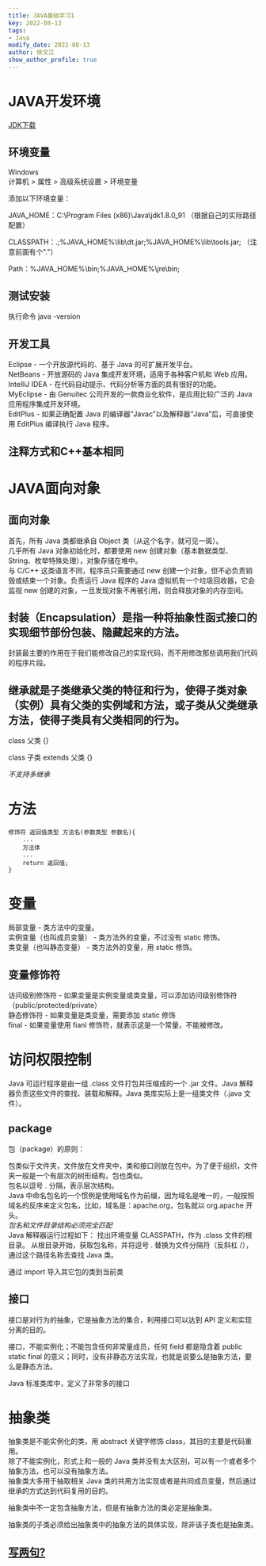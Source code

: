 ```yaml
---
title: JAVA基础学习1
key: 2022-08-13
tags: 
- Java
modify_date: 2022-08-13
author: 徐文江
show_author_profile: true
---
```


# JAVA开发环境     
[JDK下载](https://www.oracle.com/java/technologies/downloads/#java8)       
<!--more-->     
## 环境变量    
Windows    
计算机 > 属性 > 高级系统设置 > 环境变量    

添加以下环境变量：    

JAVA_HOME：C:\Program Files (x86)\Java\jdk1.8.0_91 （根据自己的实际路径配置）    

CLASSPATH：.;%JAVA_HOME%\lib\dt.jar;%JAVA_HOME%\lib\tools.jar; （注意前面有个"."）    

Path：%JAVA_HOME%\bin;%JAVA_HOME%\jre\bin;    

## 测试安装    
执行命令 java -version     

## 开发工具    
Eclipse - 一个开放源代码的、基于 Java 的可扩展开发平台。    
NetBeans - 开放源码的 Java 集成开发环境，适用于各种客户机和 Web 应用。    
IntelliJ IDEA - 在代码自动提示、代码分析等方面的具有很好的功能。    
MyEclipse - 由 Genuitec 公司开发的一款商业化软件，是应用比较广泛的 Java 应用程序集成开发环境。     
EditPlus - 如果正确配置 Java 的编译器“Javac”以及解释器“Java”后，可直接使用 EditPlus 编译执行 Java 程序。    

## 注释方式和C++基本相同     


# JAVA面向对象    

## 面向对象    
首先，所有 Java 类都继承自 Object 类（从这个名字，就可见一斑）。    
几乎所有 Java 对象初始化时，都要使用 new 创建对象（基本数据类型、String、枚举特殊处理），对象存储在堆中。    
与 C/C++ 这类语言不同，程序员只需要通过 new 创建一个对象，但不必负责销毁或结束一个对象。负责运行 Java 程序的 Java 虚拟机有一个垃圾回收器，它会监视 new 创建的对象，一旦发现对象不再被引用，则会释放对象的内存空间。      

## 封装（Encapsulation）是指一种将抽象性函式接口的实现细节部份包装、隐藏起来的方法。     

封装最主要的作用在于我们能修改自己的实现代码，而不用修改那些调用我们代码的程序片段。     


## 继承就是子类继承父类的特征和行为，使得子类对象（实例）具有父类的实例域和方法，或子类从父类继承方法，使得子类具有父类相同的行为。     
class 父类 {}    

class 子类 extends 父类 {}    

*不支持多继承*    

# 方法    
```
修饰符 返回值类型 方法名(参数类型 参数名){    
    ...    
    方法体    
    ...    
    return 返回值;    
}    
```   

# 变量   
局部变量 - 类方法中的变量。    
实例变量（也叫成员变量） - 类方法外的变量，不过没有 static 修饰。    
类变量（也叫静态变量） - 类方法外的变量，用 static 修饰。    

## 变量修饰符   
访问级别修饰符 - 如果变量是实例变量或类变量，可以添加访问级别修饰符（public/protected/private）    
静态修饰符 - 如果变量是类变量，需要添加 static 修饰    
final - 如果变量使用 fianl 修饰符，就表示这是一个常量，不能被修改。     

# 访问权限控制    
Java 可运行程序是由一组 .class 文件打包并压缩成的一个 .jar 文件。Java 解释器负责这些文件的查找、装载和解释。Java 类库实际上是一组类文件（.java 文件）。    


## package    
包（package）的原则：

包类似于文件夹，文件放在文件夹中，类和接口则放在包中。为了便于组织，文件夹一般是一个有层次的树形结构，包也类似。    
包名以逗号 . 分隔，表示层次结构。    
Java 中命名包名的一个惯例是使用域名作为前缀，因为域名是唯一的，一般按照域名的反序来定义包名，比如，域名是：apache.org，包名就以 org.apache 开头。   
*包名和文件目录结构必须完全匹配*    
Java 解释器运行过程如下：
找出环境变量 CLASSPATH，作为 .class 文件的根目录。
从根目录开始，获取包名称，并将逗号 . 替换为文件分隔符（反斜杠 /），通过这个路径名称去查找 Java 类。      

通过 import 导入其它包的类到当前类     

## 接口    
接口是对行为的抽象，它是抽象方法的集合，利用接口可以达到 API 定义和实现分离的目的。     


接口，不能实例化；不能包含任何非常量成员，任何 field 都是隐含着 public static final 的意义；同时，没有非静态方法实现，也就是说要么是抽象方法，要么是静态方法。       

Java 标准类库中，定义了非常多的接口    


# 抽象类    
抽象类是不能实例化的类，用 abstract 关键字修饰 class，其目的主要是代码重用。    
除了不能实例化，形式上和一般的 Java 类并没有太大区别，可以有一个或者多个抽象方法，也可以没有抽象方法。    
抽象类大多用于抽取相关 Java 类的共用方法实现或者是共同成员变量，然后通过继承的方式达到代码复用的目的。   

抽象类中不一定包含抽象方法，但是有抽象方法的类必定是抽象类。    


抽象类的子类必须给出抽象类中的抽象方法的具体实现，除非该子类也是抽象类。     


## [写两句?](https://github.com/HEA1OR/HEA1OR.github.io/tree/master/_posts)




